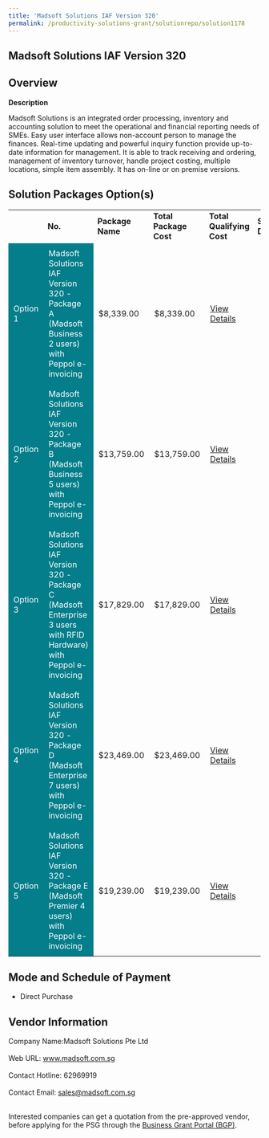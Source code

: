 ```yaml
---
title: 'Madsoft Solutions IAF Version 320'
permalink: /productivity-solutions-grant/solutionrepo/solution1178
---
```


## Madsoft Solutions IAF Version 320

## Overview

**Description**

Madsoft Solutions is an integrated order processing, inventory and accounting solution to meet the operational and financial reporting needs of SMEs. Easy user interface allows non-account person to manage the finances. Real-time updating and powerful inquiry function provide up-to-date information for management. It is able to track receiving and ordering, management of inventory turnover, handle project costing, multiple locations, simple item assembly.  It has on-line or on premise versions.

## Solution Packages Option(s)

<table>
<th>
<td><b>No.</b></td>
<td><b>Package Name</b></td>
<td><b>Total Package Cost</b></td>
<td><b>Total Qualifying Cost</b></td>
<td><b>Solution Details</b></td>
</th>
<tr>
<td style='padding: 10px; background-color: #037E8A; color: #FFFFFF;'>Option 1</td>
<td style='padding: 10px; background-color: #037E8A; color: #FFFFFF;'> Madsoft Solutions IAF Version 320 - Package A (Madsoft Business 2 users) with Peppol e-invoicing </td>
<td style='padding: 10px;'>$8,339.00</td>
<td style='padding: 10px;'>$8,339.00</td>
<td style='padding: 10px;'><a href='https://www.gobusiness.gov.sg/images/psg/Desensitised_Madsoft_Solutions_Annex_3_CR_wef_19_August_2021_Part_1.pdf' target='_blank'>View Details</a></td>
</tr>
<tr>
<td style='padding: 10px; background-color: #037E8A; color: #FFFFFF;'>Option 2</td>
<td style='padding: 10px; background-color: #037E8A; color: #FFFFFF;'> Madsoft Solutions IAF Version 320 - Package B (Madsoft Business 5 users) with Peppol e-invoicing </td>
<td style='padding: 10px;'>$13,759.00</td>
<td style='padding: 10px;'>$13,759.00</td>
<td style='padding: 10px;'><a href='https://www.gobusiness.gov.sg/images/psg/Desensitised_Madsoft_Solutions_Annex_3_CR_wef_19_August_2021_Part_2.pdf' target='_blank'>View Details</a></td>
</tr>
<tr>
<td style='padding: 10px; background-color: #037E8A; color: #FFFFFF;'>Option 3</td>
<td style='padding: 10px; background-color: #037E8A; color: #FFFFFF;'> Madsoft Solutions IAF Version 320 - Package C (Madsoft Enterprise 3 users with RFID Hardware) with Peppol e-invoicing</td>
<td style='padding: 10px;'>$17,829.00</td>
<td style='padding: 10px;'>$17,829.00</td>
<td style='padding: 10px;'><a href='https://www.gobusiness.gov.sg/images/psg/Desensitised_Madsoft_Solutions_Annex_3_CR_wef_19_August_2021_Part_3.pdf' target='_blank'>View Details</a></td>
</tr>
<tr>
<td style='padding: 10px; background-color: #037E8A; color: #FFFFFF;'>Option 4</td>
<td style='padding: 10px; background-color: #037E8A; color: #FFFFFF;'> Madsoft Solutions IAF Version 320 - Package D (Madsoft Enterprise 7 users) with Peppol e-invoicing</td>
<td style='padding: 10px;'>$23,469.00</td>
<td style='padding: 10px;'>$23,469.00</td>
<td style='padding: 10px;'><a href='https://www.gobusiness.gov.sg/images/psg/Desensitised_Madsoft_Solutions_Annex_3_CR_wef_19_August_2021_Part_4.pdf' target='_blank'>View Details</a></td>
</tr>
<tr>
<td style='padding: 10px; background-color: #037E8A; color: #FFFFFF;'>Option 5</td>
<td style='padding: 10px; background-color: #037E8A; color: #FFFFFF;'> Madsoft Solutions IAF Version 320 - Package E (Madsoft Premier 4 users) with Peppol e-invoicing</td>
<td style='padding: 10px;'>$19,239.00</td>
<td style='padding: 10px;'>$19,239.00</td>
<td style='padding: 10px;'><a href='https://www.gobusiness.gov.sg/images/psg/Desensitised_Madsoft_Solutions_Annex_3_CR_wef_19_August_2021_Part_5.pdf' target='_blank'>View Details</a></td>
</tr>
</table>

## Mode and Schedule of Payment

 - Direct Purchase

## Vendor Information

 Company Name:Madsoft Solutions Pte Ltd <br><br>Web URL: www.madsoft.com.sg <br><br>Contact Hotline: 62969919 <br><br>Contact Email: sales@madsoft.com.sg <br><br>

Interested companies can get a quotation from the pre-approved vendor, before applying for the PSG through the <a href='https://www.businessgrants.gov.sg/' target='_blank' rel='noopener'>Business Grant Portal (BGP)</a>.

<script src="/jquery/resize-tables.js"></script>
